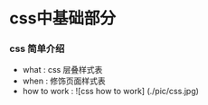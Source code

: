 # css中基础部分
### css 简单介绍
+ what : css 层叠样式表
+ when : 修饰页面样式表
+ how to work :
  ![css how to work] (./pic/css.jpg)
